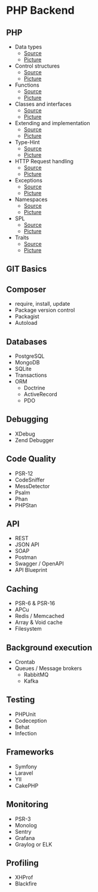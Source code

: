 # PHP Backend

## PHP
- Data types 
  - [Source](https://github.com/alexbonavila/PhpRoadmap/blob/main/src/Php/DataTypes.php)
  - [Picture](https://github.com/alexbonavila/PhpRoadmap/blob/main/resources/screenshots/Php/DataTypes.png)
- Control structures
  - [Source](https://github.com/alexbonavila/PhpRoadmap/blob/main/src/Php/ControlStructures.php)
  - [Picture](https://github.com/alexbonavila/PhpRoadmap/blob/main/resources/screenshots/Php/ControlStructures.png)
- Functions
  - [Source](https://github.com/alexbonavila/PhpRoadmap/blob/main/src/Php/Functions.php)
  - [Picture](https://github.com/alexbonavila/PhpRoadmap/blob/main/resources/screenshots/Php/Functions.png)
- Classes and interfaces
  - [Source](https://github.com/alexbonavila/PhpRoadmap/blob/main/src/Php/ClassesAndInterfaces.php)
  - [Picture](https://github.com/alexbonavila/PhpRoadmap/blob/main/resources/screenshots/Php/ClassesAndInterfaces.png)
- Extending and implementation
  - [Source](https://github.com/alexbonavila/PhpRoadmap/blob/main/src/Php/ExtendingAndImplementing.php)
  - [Picture](https://github.com/alexbonavila/PhpRoadmap/blob/main/resources/screenshots/Php/ExtendingAndImplementation.png)
- Type-Hint
  - [Source](https://github.com/alexbonavila/PhpRoadmap/blob/main/src/Php/TypeHint.php)
  - [Picture](https://github.com/alexbonavila/PhpRoadmap/blob/main/resources/screenshots/Php/TypeHint.png)
- HTTP Request handling
  - [Source](https://github.com/alexbonavila/PhpRoadmap/blob/main/src/Php/HttpRequestHandling.php)
  - [Picture](https://github.com/alexbonavila/PhpRoadmap/blob/main/resources/screenshots/Php/HttpRequestHandling.png)
- Exceptions
  - [Source](https://github.com/alexbonavila/PhpRoadmap/blob/main/src/Php/Exceptions.php)
  - [Picture](https://github.com/alexbonavila/PhpRoadmap/blob/main/resources/screenshots/Php/Exceptions.png)
- Namespaces
  - [Source](https://github.com/alexbonavila/PhpRoadmap/blob/main/src/Php/Namespaces.php)
  - [Picture](https://github.com/alexbonavila/PhpRoadmap/blob/main/resources/screenshots/Php/Namespaces.png)
- SPL
  - [Source](https://github.com/alexbonavila/PhpRoadmap/blob/main/src/Php/Spl.php)
  - [Picture](https://github.com/alexbonavila/PhpRoadmap/blob/main/resources/screenshots/Php/SPL.png)
- Traits
  - [Source](https://github.com/alexbonavila/PhpRoadmap/blob/main/src/Php/Traits.php)
  - [Picture](https://github.com/alexbonavila/PhpRoadmap/blob/main/resources/screenshots/Php/Traits.png)


## GIT Basics


## Composer
- require, install, update
- Package version control
- Packagist
- Autoload


## Databases
- PostgreSQL
- MongoDB
- SQLite
- Transactions
- ORM
  - Doctrine
  - ActiveRecord
  - PDO


## Debugging
- XDebug
- Zend Debugger


## Code Quality
- PSR-12
- CodeSniffer
- MessDetector
- Psalm
- Phan
- PHPStan


## API
- REST
- JSON API
- SOAP
- Postman
- Swagger / OpenAPI
- API Blueprint


## Caching
- PSR-6 & PSR-16
- APCu
- Redis / Memcached
- Array & Void cache
- Filesystem


## Background execution
- Crontab
- Queues / Message brokers
  - RabbitMQ
  - Kafka


## Testing
- PHPUnit
- Codeception
- Behat
- Infection


## Frameworks
- Symfony
- Laravel
- YII
- CakePHP


## Monitoring
- PSR-3
- Monolog
- Sentry
- Grafana
- Graylog or ELK


## Profiling
- XHProf
- Blackfire
